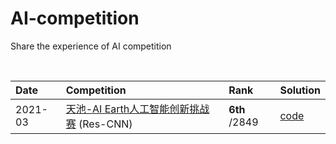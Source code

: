 # AI-competition
Share the experience of AI competition

&nbsp;

| Date | Competition | Rank | Solution |
| :-- | :-- | :-- | :-- |
| 2021-03 | [天池-AI Earth人工智能创新挑战赛](https://tianchi.aliyun.com/competition/entrance/531871/introduction) (Res-CNN) | **6th** /2849 | [code](https://github.com/icodeworld/AI-competition/tree/main/tianchi-enso-prediction) | 
